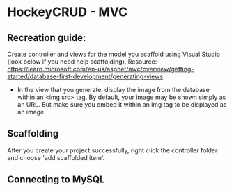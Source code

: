 # HockeyCRUD - MVC 

## Recreation guide:
Create controller and views for the model you scaffold using Visual Studio (look below if you need help scaffolding).
   Resource: https://learn.microsoft.com/en-us/aspnet/mvc/overview/getting-started/database-first-development/generating-views
   - In the view that you generate, display the image from the database within an \<img src\> tag. By default, your image may be shown simply as an URL. But make sure you embed it within an img tag to be displayed as an image.
     
## Scaffolding
After you create your project successfully, right click the controller folder and choose 'add scaffolded item'.

## Connecting to MySQL
